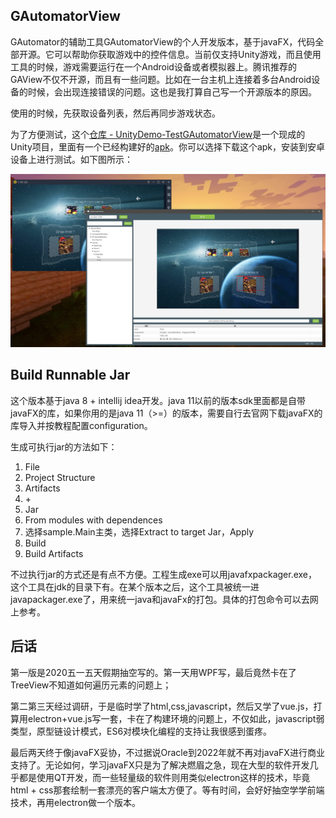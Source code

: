 ## GAutomatorView

GAutomator的辅助工具GAutomatorView的个人开发版本，基于javaFX，代码全部开源。它可以帮助你获取游戏中的控件信息。当前仅支持Unity游戏，而且使用工具的时候，游戏需要运行在一个Android设备或者模拟器上。腾讯推荐的GAView不仅不开源，而且有一些问题。比如在一台主机上连接着多台Android设备的时候，会出现连接错误的问题。这也是我打算自己写一个开源版本的原因。

使用的时候，先获取设备列表，然后再同步游戏状态。

为了方便测试，这个[仓库 - UnityDemo-TestGAutomatorView](https://github.com/qintianchen/UnityDemo-TestGAutomatorView)是一个现成的Unity项目，里面有一个已经构建好的[apk](https://github.com/qintianchen/UnityDemo-TestGAutomatorView/blob/master/Demo.apk)。你可以选择下载这个apk，安装到安卓设备上进行测试。如下图所示：

![图片一](./Doc/Pictures/3.png)

## Build Runnable Jar

这个版本基于java 8 + intellij idea开发。java 11以前的版本sdk里面都是自带javaFX的库，如果你用的是java 11（>=）的版本，需要自行去官网下载javaFX的库导入并按教程配置configuration。

生成可执行jar的方法如下：

1. File
2. Project Structure
3. Artifacts
4. \+
5. Jar
6. From modules with dependences 
7. 选择sample.Main主类，选择Extract to target Jar，Apply
8. Build
9. Build Artifacts

不过执行jar的方式还是有点不方便。工程生成exe可以用javafxpackager.exe，这个工具在jdk的目录下有。在某个版本之后，这个工具被统一进javapackager.exe了，用来统一java和javaFx的打包。具体的打包命令可以去网上参考。

## 后话

第一版是2020五一五天假期抽空写的。第一天用WPF写，最后竟然卡在了TreeView不知道如何遍历元素的问题上；

第二第三天经过调研，于是临时学了html,css,javascript，然后又学了vue.js，打算用electron+vue.js写一套，卡在了构建环境的问题上，不仅如此，javascript弱类型，原型链设计模式，ES6对模块化编程的支持让我很感到蛋疼。

最后两天终于像javaFX妥协，不过据说Oracle到2022年就不再对javaFX进行商业支持了。无论如何，学习javaFX只是为了解决燃眉之急，现在大型的软件开发几乎都是使用QT开发，而一些轻量级的软件则用类似electron这样的技术，毕竟html + css那套绘制一套漂亮的客户端太方便了。等有时间，会好好抽空学学前端技术，再用electron做一个版本。